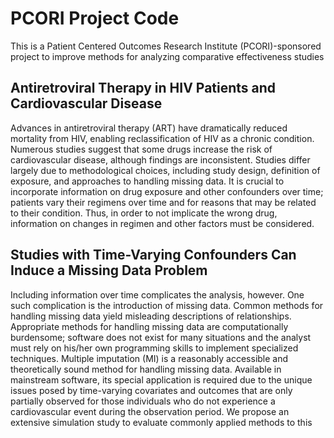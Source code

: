 # PCORI Project Code

This is a Patient Centered Outcomes Research Institute (PCORI)-sponsored project to improve methods for analyzing comparative effectiveness studies

## Antiretroviral Therapy in HIV Patients and Cardiovascular Disease

Advances in antiretroviral therapy (ART) have dramatically reduced mortality from HIV, enabling reclassification of HIV as a chronic condition. Numerous studies suggest that some drugs increase the risk of cardiovascular disease, although findings are inconsistent. Studies differ largely due to methodological choices, including study design, definition of exposure, and approaches to handling missing data. It is crucial to incorporate information on drug exposure and other confounders over time; patients vary their regimens over time and for reasons that may be related to their condition. Thus, in order to not implicate the wrong drug, information on changes in regimen and other factors must be considered.

## Studies with Time-Varying Confounders Can Induce a Missing Data Problem

Including information over time complicates the analysis, however. One such complication is the introduction of missing data. Common methods for handling missing data yield misleading descriptions of relationships. Appropriate methods for handling missing data are computationally burdensome; software does not exist for many situations and the analyst must rely on his/her own programming skills to implement specialized techniques. Multiple imputation (MI) is a reasonably accessible and theoretically sound method for handling missing data. Available in mainstream software, its special application is required due to the unique issues posed by time-varying covariates and outcomes that are only partially observed for those individuals who do not experience a cardiovascular event during the observation period. We propose an extensive simulation study to evaluate commonly applied methods to this setting, to investigate the performance of standard MI in this context, and to adapt and evaluate MI methods utilized in a longitudinal setting where the outcome is fully observed to this particular setting. Based on our findings we will develop concrete guidelines on how to use MI in the context of partially observed outcomes and time-varying covariates. We will develop user-friendly open-source software in order to optimize the use of recommended methods and to eliminate lack of software as a barrier to employing missing data methods. Finally, we will illustrate methods considered on data from the US veteran population of HIV-infected individuals using the Veterans Health Administration's rich longitudinal Clinical Case Registry (CCR), the analysis of which motivated this proposal. This work has the potential to greatly impact patients living with HIV. Currently, there is no consensus on which ART agents increase cardiovascular risk.

## Goals

To address the implications of methodological choices for handling missing data when conducting comparative effectiveness research in the longitudinal setting.

## Aims

### Aim 1: Develop methods to simulate correlated time-varying covariates and right-censored outcomes

### Aim 2: Characterize variability in common missing data methods applied in this context

### Aim 3: Develop new methods for handling missing data for these studies

### Aim 4: Provide open-source software for implementing recommended methods

## About this Code

This code is a work in progress and is provided as-is. More comprehensive documentation should be forthcoming. All code is written in R and parallelization files are optimized for used on a SLURM-based cluster computing system.

Questions should be directed to [Kristopher Kapphahn](https://med.stanford.edu/profiles/kristopher-kapphahn).


## About the Subfolders

-<b>GENCOV</b>: R Code to generate correlated covariates (binary drug indicators, continuous proportion of time on drug variables, normal variables, and categorical variables), with or without time effects within subjects

Covariate generation scripts are split into four separate code files that need to be run in sequence. The first, "Initialize Variables", assigns global variables that control simulation parameters such as covariate means, covariate standard deviations, and correlation structures. Files "Load Functions" and "jointly_generate_binary_normal_modified" define necessary functions, including a modified version of a function in package BinNor. Finally, "Simulate" allows user-inputted arguments (representing the sample size, number of observations per subject, and number of simulations), computes statistical performance measures over multiple simulations, and creates performance plots.

The file "corrBound function" defines accessory functions that compute lower and upper bounds on correlations between variables. While these functions are not called internally in the simulation process, they may be a useful pre-processing tool to guide choices of variable parameters.

-*GENSURV*: Code to generate survival times from an extended Cox model

Program "generateByScenario" calls the function mysim which is located on filemysimRangeScenarioSB.R. This file contains all the code necessary to run a simulation where various parameters are tested. This include different assumptions on the covariates used, several censoring methods, among others. Once data is generated, models are fitted and statistics computed using program "fitSurvivalModelsSHER_COM.R".

A program that looks at run times depending on the various parameters tested can be found here.

-IMPMISS: Code to generate auxiliary variables and use them to impose missingness. 

